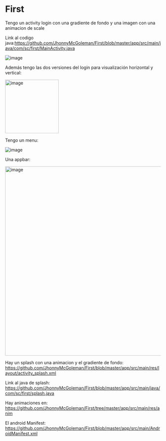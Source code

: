 # First
Tengo un activity login con una gradiente de fondo y una imagen con una animacion de scale

Link al codigo java:https://github.com/JhonnyMcGoleman/First/blob/master/app/src/main/java/com/sc/first/MainActivity.java

![image](https://user-images.githubusercontent.com/99952689/204466129-1e0a0115-3f22-4772-bce5-899abb771e41.png)

Además tengo las dos versiones del login para visualización horizontal y vertical:

<img width="173" alt="image" src="https://user-images.githubusercontent.com/99952689/204467107-27cdefea-15d5-4f26-97e9-a598f2284cad.png">

Tengo un menu:

![image](https://user-images.githubusercontent.com/99952689/204467264-3d84b364-f067-4cfb-8da1-8f62b7ed5e0b.png)


Una appbar:

<img width="611" alt="image" src="https://user-images.githubusercontent.com/99952689/204467827-d98494d7-946c-4fa6-8942-54f331d8949b.png">

Hay un splash con una animacion y el gradiente de fondo: https://github.com/JhonnyMcGoleman/First/blob/master/app/src/main/res/layout/activity_splash.xml

Link al java de splash: https://github.com/JhonnyMcGoleman/First/blob/master/app/src/main/java/com/sc/first/splash.java


Hay animaciones en: https://github.com/JhonnyMcGoleman/First/tree/master/app/src/main/res/anim

El android Manifest: https://github.com/JhonnyMcGoleman/First/blob/master/app/src/main/AndroidManifest.xml




